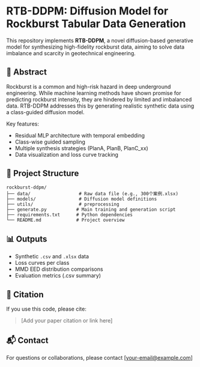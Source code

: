 # RTB-DDPM: Diffusion Model for Rockburst Tabular Data Generation

This repository implements **RTB-DDPM**, a novel diffusion-based generative model for synthesizing high-fidelity rockburst data, aiming to solve data imbalance and scarcity in geotechnical engineering.

## 🧠 Abstract

Rockburst is a common and high-risk hazard in deep underground engineering. While machine learning methods have shown promise for predicting rockburst intensity, they are hindered by limited and imbalanced data. RTB-DDPM addresses this by generating realistic synthetic data using a class-guided diffusion model.

Key features:
- Residual MLP architecture with temporal embedding
- Class-wise guided sampling
- Multiple synthesis strategies (PlanA, PlanB, PlanC_xx)
- Data visualization and loss curve tracking

## 📁 Project Structure

```
rockburst-ddpm/
├── data/                  # Raw data file (e.g., 300个案例.xlsx)
├── models/                # Diffusion model definitions
├── utils/                 # preprocessing
├── generate.py           # Main training and generation script
├── requirements.txt      # Python dependencies
└── README.md             # Project overview
```



## 📊 Outputs

- Synthetic `.csv` and `.xlsx` data
- Loss curves per class
- MMD EED distribution comparisons
- Evaluation metrics (.csv summary)

## 📜 Citation

If you use this code, please cite:

> [Add your paper citation or link here]

## 📬 Contact

For questions or collaborations, please contact [your-email@example.com]
